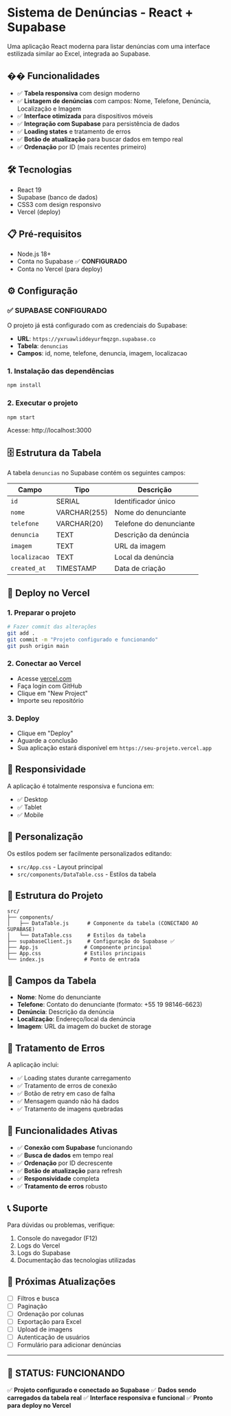 # Sistema de Denúncias - React + Supabase

Uma aplicação React moderna para listar denúncias com uma interface estilizada similar ao Excel, integrada ao Supabase.

## �� Funcionalidades

- ✅ **Tabela responsiva** com design moderno
- ✅ **Listagem de denúncias** com campos: Nome, Telefone, Denúncia, Localização e Imagem
- ✅ **Interface otimizada** para dispositivos móveis
- ✅ **Integração com Supabase** para persistência de dados
- ✅ **Loading states** e tratamento de erros
- ✅ **Botão de atualização** para buscar dados em tempo real
- ✅ **Ordenação** por ID (mais recentes primeiro)

## 🛠️ Tecnologias

- React 19
- Supabase (banco de dados)
- CSS3 com design responsivo
- Vercel (deploy)

## 📋 Pré-requisitos

- Node.js 18+ 
- Conta no Supabase ✅ **CONFIGURADO**
- Conta no Vercel (para deploy)

## ⚙️ Configuração

### ✅ **SUPABASE CONFIGURADO**

O projeto já está configurado com as credenciais do Supabase:
- **URL**: `https://yxruawliddeyurfmqzgn.supabase.co`
- **Tabela**: `denuncias`
- **Campos**: id, nome, telefone, denuncia, imagem, localizacao

### 1. Instalação das dependências

```bash
npm install
```

### 2. Executar o projeto

```bash
npm start
```

Acesse: http://localhost:3000

## 🗄️ Estrutura da Tabela

A tabela `denuncias` no Supabase contém os seguintes campos:

| Campo | Tipo | Descrição |
|-------|------|-----------|
| `id` | SERIAL | Identificador único |
| `nome` | VARCHAR(255) | Nome do denunciante |
| `telefone` | VARCHAR(20) | Telefone do denunciante |
| `denuncia` | TEXT | Descrição da denúncia |
| `imagem` | TEXT | URL da imagem |
| `localizacao` | TEXT | Local da denúncia |
| `created_at` | TIMESTAMP | Data de criação |

## 🚀 Deploy no Vercel

### 1. Preparar o projeto
```bash
# Fazer commit das alterações
git add .
git commit -m "Projeto configurado e funcionando"
git push origin main
```

### 2. Conectar ao Vercel
- Acesse [vercel.com](https://vercel.com)
- Faça login com GitHub
- Clique em "New Project"
- Importe seu repositório

### 3. Deploy
- Clique em "Deploy"
- Aguarde a conclusão
- Sua aplicação estará disponível em `https://seu-projeto.vercel.app`

## 📱 Responsividade

A aplicação é totalmente responsiva e funciona em:
- ✅ Desktop
- ✅ Tablet  
- ✅ Mobile

## 🎨 Personalização

Os estilos podem ser facilmente personalizados editando:
- `src/App.css` - Layout principal
- `src/components/DataTable.css` - Estilos da tabela

## 🔧 Estrutura do Projeto

```
src/
├── components/
│   ├── DataTable.js      # Componente da tabela (CONECTADO AO SUPABASE)
│   └── DataTable.css     # Estilos da tabela
├── supabaseClient.js     # Configuração do Supabase ✅
├── App.js               # Componente principal
├── App.css              # Estilos principais
└── index.js             # Ponto de entrada
```

## 📝 Campos da Tabela

- **Nome**: Nome do denunciante
- **Telefone**: Contato do denunciante (formato: +55 19 98146-6623)
- **Denúncia**: Descrição da denúncia
- **Localização**: Endereço/local da denúncia
- **Imagem**: URL da imagem do bucket de storage

## 🚨 Tratamento de Erros

A aplicação inclui:
- ✅ Loading states durante carregamento
- ✅ Tratamento de erros de conexão
- ✅ Botão de retry em caso de falha
- ✅ Mensagem quando não há dados
- ✅ Tratamento de imagens quebradas

## 🔄 Funcionalidades Ativas

- ✅ **Conexão com Supabase** funcionando
- ✅ **Busca de dados** em tempo real
- ✅ **Ordenação** por ID decrescente
- ✅ **Botão de atualização** para refresh
- ✅ **Responsividade** completa
- ✅ **Tratamento de erros** robusto

## 📞 Suporte

Para dúvidas ou problemas, verifique:
1. Console do navegador (F12)
2. Logs do Vercel
3. Logs do Supabase
4. Documentação das tecnologias utilizadas

## 🔄 Próximas Atualizações

- [ ] Filtros e busca
- [ ] Paginação
- [ ] Ordenação por colunas
- [ ] Exportação para Excel
- [ ] Upload de imagens
- [ ] Autenticação de usuários
- [ ] Formulário para adicionar denúncias

---

## 🎯 **STATUS: FUNCIONANDO**

✅ **Projeto configurado e conectado ao Supabase**
✅ **Dados sendo carregados da tabela real**
✅ **Interface responsiva e funcional**
✅ **Pronto para deploy no Vercel**
